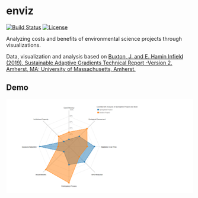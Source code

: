 # enviz

[![Build Status](https://travis-ci.org/abhinavtripathy/enviscience-analysis.svg?branch=master)](https://travis-ci.org/abhinavtripathy/enviscience-analysis)
[![License](http://img.shields.io/badge/License-MIT-brightgreen.svg)](./LICENSE)

Analyzing costs and benefits of environmental science projects through visualizations. 

Data, visualization and analysis based on [Buxton, J. and E. Hamin Infield (2019). Sustainable Adaptive
Gradients Technical Report -Version 2. Amherst, MA: University of Massachusetts, Amherst.](https://www.umass.edu/larp/center/sustainable-adaptive-gradients-coastal-environment-sage)

## Demo
![pic of program in normal use](assets/demo.png?raw=true)

